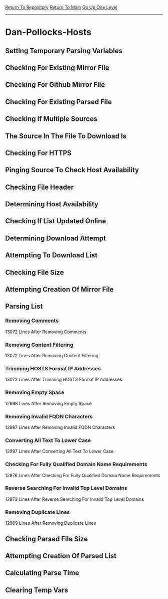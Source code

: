 [Return To Repository](https://github.com/deathbybandaid/piholeparser/)
[Return To Main](https://github.com/deathbybandaid/piholeparser/blob/master/RecentRunLogs/Mainlog.md)
[Go Up One Level](https://github.com/deathbybandaid/piholeparser/blob/master/RecentRunLogs/TopLevelScripts/30-Processing-Blacklists.md)
____________________________________
# Dan-Pollocks-Hosts
## Setting Temporary Parsing Variables
## Checking For Existing Mirror File
## Checking For Github Mirror File
## Checking For Existing Parsed File
## Checking If Multiple Sources
## The Source In The File To Download Is
## Checking For HTTPS
## Pinging Source To Check Host Availability
## Checking File Header
## Determining Host Availability
## Checking If List Updated Online
## Determining Download Attempt
## Attempting To Download List
## Checking File Size
## Attempting Creation Of Mirror File
## Parsing List
### Removing Comments
13072 Lines After Removing Comments
### Removing Content Filtering
13072 Lines After Removing Content Filtering
### Trimming HOSTS Format IP Addresses
13072 Lines After Trimming HOSTS Format IP Addresses
### Removing Empty Space
12998 Lines After Removing Empty Space
### Removing Invalid FQDN Characters
12997 Lines After Removing Invalid FQDN Characters
### Converting All Text To Lower Case
12997 Lines After Converting All Text To Lower Case
### Checking For Fully Qualified Domain Name Requirements
12976 Lines After Checking For Fully Qualified Domain Name Requirements
### Reverse Searching For Invalid Top Level Domains
12973 Lines After Reverse Searching For Invalid Top Level Domains
### Removing Duplicate Lines
12969 Lines After Removing Duplicate Lines
## Checking Parsed File Size
## Attempting Creation Of Parsed List
## Calculating Parse Time
## Clearing Temp Vars
